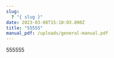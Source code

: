 ```yaml
---
slug:
  ? "{ slug }"
date: 2023-03-08T15:10:03.890Z
title: "55555"
manual_pdf: /uploads/general-manual.pdf
---
```

555555